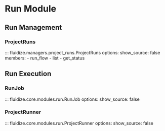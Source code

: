 # Run Module

## Run Management

### ProjectRuns
::: fluidize.managers.project_runs.ProjectRuns
    options:
      show_source: false
      members:
        - run_flow
        - list
        - get_status

## Run Execution

### RunJob
::: fluidize.core.modules.run.RunJob
    options:
      show_source: false

### ProjectRunner
::: fluidize.core.modules.run.ProjectRunner
    options:
      show_source: false
